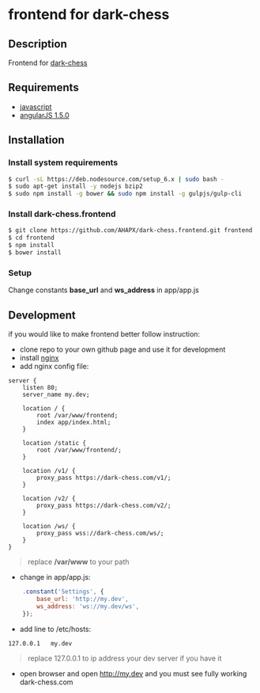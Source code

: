 # frontend for dark-chess

## Description
Frontend for [dark-chess](https://github.com/AHAPX/dark-chess)

## Requirements
- [javascript](https://www.javascript.com)
- [angularJS 1.5.0](https://angularjs.org)

## Installation

### Install system requirements
```bash
$ curl -sL https://deb.nodesource.com/setup_6.x | sudo bash -
$ sudo apt-get install -y nodejs bzip2
$ sudo npm install -g bower && sudo npm install -g gulpjs/gulp-cli
```

### Install dark-chess.frontend
```bash
$ git clone https://github.com/AHAPX/dark-chess.frontend.git frontend
$ cd frontend
$ npm install
$ bower install
```

### Setup
Change constants **base_url** and **ws_address** in app/app.js

## Development
if you would like to make frontend better follow instruction:

- clone repo to your own github page and use it for development
- install [nginx](https://nginx.org/en/)
- add nginx config file:

```nginx
server {
    listen 80;
    server_name my.dev;

    location / {
        root /var/www/frontend;
        index app/index.html;
    }

    location /static {
        root /var/www/frontend/;
    }

    location /v1/ {
        proxy_pass https://dark-chess.com/v1/;
    }

    location /v2/ {
        proxy_pass https://dark-chess.com/v2/;
    }

    location /ws/ {
        proxy_pass wss://dark-chess.com/ws/;
    }
}
```
> replace **/var/www** to your path

- change in app/app.js:

```javascript
    .constant('Settings', {
        base_url: 'http://my.dev',
        ws_address: 'ws://my.dev/ws',
    });
```
- add line to /etc/hosts:

```
127.0.0.1	my.dev
```
> replace 127.0.0.1 to ip address your dev server if you have it

- open browser and open http://my.dev and you must see fully working dark-chess.com
